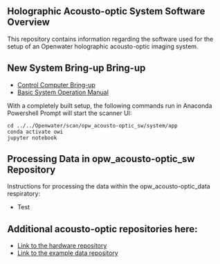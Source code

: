 ## Holographic Acousto-optic System Software Overview
This repository contains information regarding the software used for the setup of an Openwater holographic acousto-optic imaging system.

## New System Bring-up Bring-up
- [Control Computer Bring-up](opw_acousto-optic_NewComputerBring-up.docx)
- [Basic System Operation Manual](opw_acousto-optic_SystemOperationManual.docx)

With a completely built setup, the following commands run in Anaconda Powershell Prompt will start the scanner UI:
```
cd ../../Openwater/scan/opw_acousto-optic_sw/system/app
conda activate owi
jupyter notebook
```

## Processing Data in opw_acousto-optic_sw Repository
Instructions for processing the data within the opw_acousto-optic_data respiratory:
- Test

## Additional acousto-optic repositories here:
- [Link to the hardware repository](https://github.com/OpenwaterInternet/opw_acousto-optic_hw/)
- [Link to the example data repository](https://github.com/OpenwaterInternet/opw_acousto-optic_data/)
